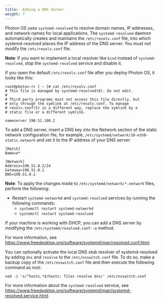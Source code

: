 ```yaml
---
title:  Adding a DNS Server
weight: 7
---
```


Photon OS uses `systemd-resolved` to resolve domain names, IP addresses, and network names for local applications. The `systemd-resolved` daemon automatically creates and maintains the `/etc/resolv.conf` file, into which systemd-resolved places the IP address of the DNS server. You must not modify the `/etc/resolv.conf` file.

**Note**: If you want to implement a local resolver like `bind` instead of `systemd-resolved`, stop the `systemd-resolved` service and disable it.

If you open the default `/etc/resolv.conf` file after you deploy Photon OS, it looks like this: 

	root@photon-rc [ ~ ]# cat /etc/resolv.conf
	# This file is managed by systemd-resolved(8). Do not edit.
	#
	# Third party programs must not access this file directly, but
	# only through the symlink at /etc/resolv.conf. To manage
	# resolv.conf(5) in a different way, replace the symlink by a
	# static file or a different symlink.

	nameserver 198.51.100.2

To add a DNS server, insert a DNS key into the Network section of the static network configuration file, for example,  `/etc/systemd/network/10-eth0-static.network` and set it to the IP address of your DNS server: 

	[Match]
	Name=e*

	[Network]
	Address=198.51.0.2/24
	Gateway=198.51.0.1
	DNS=198.51.0.1

**Note**: To apply the changes made to `/etc/systemd/network/*.network` files, perform the following:
- Restart `systemd-networkd` and `systemd-resolved` services by running the following commands:
  - `systemctl restart systemd-networkd`
  - `systemctl restart systemd-resolved`

If your machine is working with DHCP, you can add a DNS server by modifying the `/etc/systemd/resolved.conf--a` method.

For more information, see https://www.freedesktop.org/software/systemd/man/resolved.conf.html.

You can optionally activate the local DNS stub resolver of systemd-resolved by adding `dns` and `resolve` to the  `/etc/nsswitch.conf` file. To do so, make a backup copy of the `/etc/nsswitch.conf` file and then execute the following command as root:

	sed -i 's/^hosts.*$/hosts: files resolve dns/' /etc/nsswitch.conf

For more information about the `systemd-resolved` service, see https://www.freedesktop.org/software/systemd/man/systemd-resolved.service.html.